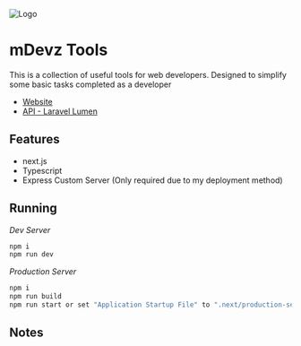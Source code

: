 ![Logo](https://github.com/wilxiteMike/mdevz-tools/blob/master/public/images/mdevz-tools-logo-black.svg?raw=true)

# mDevz Tools
This is a collection of useful tools for web developers. Designed to simplify some basic tasks completed as a developer

* [Website](https://tools.mdevz.uk)
* [API - Laravel Lumen](https://github.com/wilxiteMike/mdevz-tools-api)

## Features

* next.js
* Typescript
* Express Custom Server (Only required due to my deployment method)

## Running
*Dev Server*
```sh
npm i
npm run dev
```

*Production Server*
```sh
npm i
npm run build
npm run start or set "Application Startup File" to ".next/production-server/server.js"
```

## Notes

